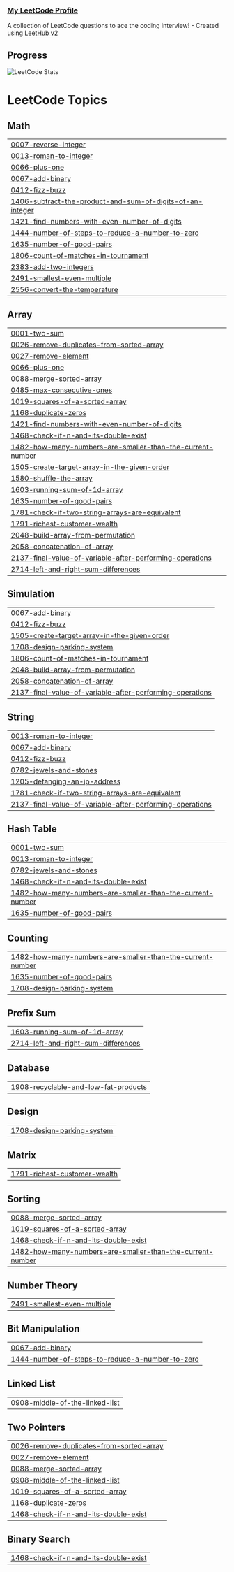### [My LeetCode Profile](https://leetcode.com/g0rdonL/)
A collection of LeetCode questions to ace the coding interview! - Created using [LeetHub v2](https://github.com/arunbhardwaj/LeetHub-2.0)

## Progress
<!--START_SECTION_FLAG-->
![LeetCode Stats](https://leetcard.jacoblin.cool/g0rdonL?theme=nord&font=Ubuntu%20Mono)
<!--END_SECTION_FLAG-->

<!---LeetCode Topics Start-->
# LeetCode Topics
## Math
|  |
| ------- |
| [0007-reverse-integer](https://github.com/g0rdonL/leetcode/tree/master/0007-reverse-integer) |
| [0013-roman-to-integer](https://github.com/g0rdonL/leetcode-solutions/tree/master/0013-roman-to-integer) |
| [0066-plus-one](https://github.com/g0rdonL/leetcode-solutions/tree/master/0066-plus-one) |
| [0067-add-binary](https://github.com/g0rdonL/leetcode-solutions/tree/master/0067-add-binary) |
| [0412-fizz-buzz](https://github.com/g0rdonL/leetcode-solutions/tree/master/0412-fizz-buzz) |
| [1406-subtract-the-product-and-sum-of-digits-of-an-integer](https://github.com/g0rdonL/leetcode-solutions/tree/master/1406-subtract-the-product-and-sum-of-digits-of-an-integer) |
| [1421-find-numbers-with-even-number-of-digits](https://github.com/g0rdonL/leetcode-solutions/tree/master/1421-find-numbers-with-even-number-of-digits) |
| [1444-number-of-steps-to-reduce-a-number-to-zero](https://github.com/g0rdonL/leetcode-solutions/tree/master/1444-number-of-steps-to-reduce-a-number-to-zero) |
| [1635-number-of-good-pairs](https://github.com/g0rdonL/leetcode-solutions/tree/master/1635-number-of-good-pairs) |
| [1806-count-of-matches-in-tournament](https://github.com/g0rdonL/leetcode-solutions/tree/master/1806-count-of-matches-in-tournament) |
| [2383-add-two-integers](https://github.com/g0rdonL/leetcode/tree/master/2383-add-two-integers) |
| [2491-smallest-even-multiple](https://github.com/g0rdonL/leetcode-solutions/tree/master/2491-smallest-even-multiple) |
| [2556-convert-the-temperature](https://github.com/g0rdonL/leetcode-solutions/tree/master/2556-convert-the-temperature) |
## Array
|  |
| ------- |
| [0001-two-sum](https://github.com/g0rdonL/leetcode-solutions/tree/master/0001-two-sum) |
| [0026-remove-duplicates-from-sorted-array](https://github.com/g0rdonL/leetcode-solutions/tree/master/0026-remove-duplicates-from-sorted-array) |
| [0027-remove-element](https://github.com/g0rdonL/leetcode-solutions/tree/master/0027-remove-element) |
| [0066-plus-one](https://github.com/g0rdonL/leetcode-solutions/tree/master/0066-plus-one) |
| [0088-merge-sorted-array](https://github.com/g0rdonL/leetcode-solutions/tree/master/0088-merge-sorted-array) |
| [0485-max-consecutive-ones](https://github.com/g0rdonL/leetcode-solutions/tree/master/0485-max-consecutive-ones) |
| [1019-squares-of-a-sorted-array](https://github.com/g0rdonL/leetcode-solutions/tree/master/1019-squares-of-a-sorted-array) |
| [1168-duplicate-zeros](https://github.com/g0rdonL/leetcode-solutions/tree/master/1168-duplicate-zeros) |
| [1421-find-numbers-with-even-number-of-digits](https://github.com/g0rdonL/leetcode-solutions/tree/master/1421-find-numbers-with-even-number-of-digits) |
| [1468-check-if-n-and-its-double-exist](https://github.com/g0rdonL/leetcode-solutions/tree/master/1468-check-if-n-and-its-double-exist) |
| [1482-how-many-numbers-are-smaller-than-the-current-number](https://github.com/g0rdonL/leetcode-solutions/tree/master/1482-how-many-numbers-are-smaller-than-the-current-number) |
| [1505-create-target-array-in-the-given-order](https://github.com/g0rdonL/leetcode-solutions/tree/master/1505-create-target-array-in-the-given-order) |
| [1580-shuffle-the-array](https://github.com/g0rdonL/leetcode-solutions/tree/master/1580-shuffle-the-array) |
| [1603-running-sum-of-1d-array](https://github.com/g0rdonL/leetcode-solutions/tree/master/1603-running-sum-of-1d-array) |
| [1635-number-of-good-pairs](https://github.com/g0rdonL/leetcode-solutions/tree/master/1635-number-of-good-pairs) |
| [1781-check-if-two-string-arrays-are-equivalent](https://github.com/g0rdonL/leetcode-solutions/tree/master/1781-check-if-two-string-arrays-are-equivalent) |
| [1791-richest-customer-wealth](https://github.com/g0rdonL/leetcode-solutions/tree/master/1791-richest-customer-wealth) |
| [2048-build-array-from-permutation](https://github.com/g0rdonL/leetcode-solutions/tree/master/2048-build-array-from-permutation) |
| [2058-concatenation-of-array](https://github.com/g0rdonL/leetcode-solutions/tree/master/2058-concatenation-of-array) |
| [2137-final-value-of-variable-after-performing-operations](https://github.com/g0rdonL/leetcode-solutions/tree/master/2137-final-value-of-variable-after-performing-operations) |
| [2714-left-and-right-sum-differences](https://github.com/g0rdonL/leetcode-solutions/tree/master/2714-left-and-right-sum-differences) |
## Simulation
|  |
| ------- |
| [0067-add-binary](https://github.com/g0rdonL/leetcode-solutions/tree/master/0067-add-binary) |
| [0412-fizz-buzz](https://github.com/g0rdonL/leetcode-solutions/tree/master/0412-fizz-buzz) |
| [1505-create-target-array-in-the-given-order](https://github.com/g0rdonL/leetcode-solutions/tree/master/1505-create-target-array-in-the-given-order) |
| [1708-design-parking-system](https://github.com/g0rdonL/leetcode-solutions/tree/master/1708-design-parking-system) |
| [1806-count-of-matches-in-tournament](https://github.com/g0rdonL/leetcode-solutions/tree/master/1806-count-of-matches-in-tournament) |
| [2048-build-array-from-permutation](https://github.com/g0rdonL/leetcode-solutions/tree/master/2048-build-array-from-permutation) |
| [2058-concatenation-of-array](https://github.com/g0rdonL/leetcode-solutions/tree/master/2058-concatenation-of-array) |
| [2137-final-value-of-variable-after-performing-operations](https://github.com/g0rdonL/leetcode-solutions/tree/master/2137-final-value-of-variable-after-performing-operations) |
## String
|  |
| ------- |
| [0013-roman-to-integer](https://github.com/g0rdonL/leetcode-solutions/tree/master/0013-roman-to-integer) |
| [0067-add-binary](https://github.com/g0rdonL/leetcode-solutions/tree/master/0067-add-binary) |
| [0412-fizz-buzz](https://github.com/g0rdonL/leetcode-solutions/tree/master/0412-fizz-buzz) |
| [0782-jewels-and-stones](https://github.com/g0rdonL/leetcode-solutions/tree/master/0782-jewels-and-stones) |
| [1205-defanging-an-ip-address](https://github.com/g0rdonL/leetcode-solutions/tree/master/1205-defanging-an-ip-address) |
| [1781-check-if-two-string-arrays-are-equivalent](https://github.com/g0rdonL/leetcode-solutions/tree/master/1781-check-if-two-string-arrays-are-equivalent) |
| [2137-final-value-of-variable-after-performing-operations](https://github.com/g0rdonL/leetcode-solutions/tree/master/2137-final-value-of-variable-after-performing-operations) |
## Hash Table
|  |
| ------- |
| [0001-two-sum](https://github.com/g0rdonL/leetcode-solutions/tree/master/0001-two-sum) |
| [0013-roman-to-integer](https://github.com/g0rdonL/leetcode-solutions/tree/master/0013-roman-to-integer) |
| [0782-jewels-and-stones](https://github.com/g0rdonL/leetcode-solutions/tree/master/0782-jewels-and-stones) |
| [1468-check-if-n-and-its-double-exist](https://github.com/g0rdonL/leetcode-solutions/tree/master/1468-check-if-n-and-its-double-exist) |
| [1482-how-many-numbers-are-smaller-than-the-current-number](https://github.com/g0rdonL/leetcode-solutions/tree/master/1482-how-many-numbers-are-smaller-than-the-current-number) |
| [1635-number-of-good-pairs](https://github.com/g0rdonL/leetcode-solutions/tree/master/1635-number-of-good-pairs) |
## Counting
|  |
| ------- |
| [1482-how-many-numbers-are-smaller-than-the-current-number](https://github.com/g0rdonL/leetcode-solutions/tree/master/1482-how-many-numbers-are-smaller-than-the-current-number) |
| [1635-number-of-good-pairs](https://github.com/g0rdonL/leetcode-solutions/tree/master/1635-number-of-good-pairs) |
| [1708-design-parking-system](https://github.com/g0rdonL/leetcode-solutions/tree/master/1708-design-parking-system) |
## Prefix Sum
|  |
| ------- |
| [1603-running-sum-of-1d-array](https://github.com/g0rdonL/leetcode-solutions/tree/master/1603-running-sum-of-1d-array) |
| [2714-left-and-right-sum-differences](https://github.com/g0rdonL/leetcode-solutions/tree/master/2714-left-and-right-sum-differences) |
## Database
|  |
| ------- |
| [1908-recyclable-and-low-fat-products](https://github.com/g0rdonL/leetcode-solutions/tree/master/1908-recyclable-and-low-fat-products) |
## Design
|  |
| ------- |
| [1708-design-parking-system](https://github.com/g0rdonL/leetcode-solutions/tree/master/1708-design-parking-system) |
## Matrix
|  |
| ------- |
| [1791-richest-customer-wealth](https://github.com/g0rdonL/leetcode-solutions/tree/master/1791-richest-customer-wealth) |
## Sorting
|  |
| ------- |
| [0088-merge-sorted-array](https://github.com/g0rdonL/leetcode-solutions/tree/master/0088-merge-sorted-array) |
| [1019-squares-of-a-sorted-array](https://github.com/g0rdonL/leetcode-solutions/tree/master/1019-squares-of-a-sorted-array) |
| [1468-check-if-n-and-its-double-exist](https://github.com/g0rdonL/leetcode-solutions/tree/master/1468-check-if-n-and-its-double-exist) |
| [1482-how-many-numbers-are-smaller-than-the-current-number](https://github.com/g0rdonL/leetcode-solutions/tree/master/1482-how-many-numbers-are-smaller-than-the-current-number) |
## Number Theory
|  |
| ------- |
| [2491-smallest-even-multiple](https://github.com/g0rdonL/leetcode-solutions/tree/master/2491-smallest-even-multiple) |
## Bit Manipulation
|  |
| ------- |
| [0067-add-binary](https://github.com/g0rdonL/leetcode-solutions/tree/master/0067-add-binary) |
| [1444-number-of-steps-to-reduce-a-number-to-zero](https://github.com/g0rdonL/leetcode-solutions/tree/master/1444-number-of-steps-to-reduce-a-number-to-zero) |
## Linked List
|  |
| ------- |
| [0908-middle-of-the-linked-list](https://github.com/g0rdonL/leetcode-solutions/tree/master/0908-middle-of-the-linked-list) |
## Two Pointers
|  |
| ------- |
| [0026-remove-duplicates-from-sorted-array](https://github.com/g0rdonL/leetcode-solutions/tree/master/0026-remove-duplicates-from-sorted-array) |
| [0027-remove-element](https://github.com/g0rdonL/leetcode-solutions/tree/master/0027-remove-element) |
| [0088-merge-sorted-array](https://github.com/g0rdonL/leetcode-solutions/tree/master/0088-merge-sorted-array) |
| [0908-middle-of-the-linked-list](https://github.com/g0rdonL/leetcode-solutions/tree/master/0908-middle-of-the-linked-list) |
| [1019-squares-of-a-sorted-array](https://github.com/g0rdonL/leetcode-solutions/tree/master/1019-squares-of-a-sorted-array) |
| [1168-duplicate-zeros](https://github.com/g0rdonL/leetcode-solutions/tree/master/1168-duplicate-zeros) |
| [1468-check-if-n-and-its-double-exist](https://github.com/g0rdonL/leetcode-solutions/tree/master/1468-check-if-n-and-its-double-exist) |
## Binary Search
|  |
| ------- |
| [1468-check-if-n-and-its-double-exist](https://github.com/g0rdonL/leetcode-solutions/tree/master/1468-check-if-n-and-its-double-exist) |
<!---LeetCode Topics End-->
